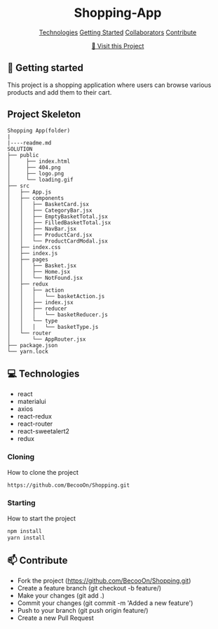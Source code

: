 <h1 align="center" style="font-weight: bold;">Shopping-App</h1>

<p align="center">
<a href="#tech">Technologies</a>
<a href="#started">Getting Started</a>
<a href="#colab">Collaborators</a>
<a href="#contribute">Contribute</a> 
</p>

<p align="center">
<a href="https://shopping-becoo.netlify.app/">📱 Visit this Project</a>
</p>

<h2 id="started">🚀 Getting started</h2>

This project is a shopping application where users can browse various products and add them to their cart.
 
## Project Skeleton

```
Shopping App(folder)
|
|----readme.md    
SOLUTION
├── public
│     ├── index.html
│     ├── 404.png
│     ├── logo.png
│     └── loading.gif
├── src
│   ├── App.js
│   ├── components
│   │   ├── BasketCard.jsx
│   │   ├── CategoryBar.jsx
│   │   ├── EmptyBasketTotal.jsx
│   │   ├── FilledBasketTotal.jsx
│   │   ├── NavBar.jsx
│   │   ├── ProductCard.jsx
│   │   └── ProductCardModal.jsx
│   ├── index.css
│   ├── index.js
│   ├── pages
│   │   ├── Basket.jsx
│   │   ├── Home.jsx
│   │   └── NotFound.jsx
│   ├── redux
│   │   ├── action
│   │   │   └── basketAction.js
│   │   ├── index.jsx
│   │   ├── reducer
│   │   │   └── basketReducer.js
│   │   └── type
│   │   │   └── basketType.js
│   └── router
│       └── AppRouter.jsx
├── package.json
└── yarn.lock
```

<h2 id="technologies">💻 Technologies</h2>

- react
- materialui
- axios
- react-redux
- react-router
- react-sweetalert2
- redux
 
<h3>Cloning</h3>

How to clone the project

```bash
https://github.com/BecooOn/Shopping.git
```
 
<h3>Starting</h3>

How to start the project

```bash
npm install
yarn install
```
 
<h2 id="contribute">📫 Contribute</h2>

- Fork the project (https://github.com/BecooOn/Shopping.git)
- Create a feature branch (git checkout -b feature/)
- Make your changes (git add .)
- Commit your changes (git commit -m 'Added a new feature')
- Push to your branch (git push origin feature/)
- Create a new Pull Request
